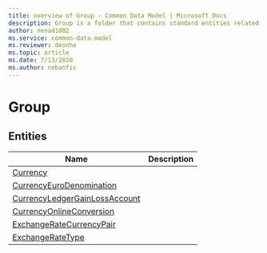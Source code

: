 ```yaml
---
title: overview of Group - Common Data Model | Microsoft Docs
description: Group is a folder that contains standard entities related to the Common Data Model.
author: nenad1002
ms.service: common-data-model
ms.reviewer: deonhe
ms.topic: article
ms.date: 7/13/2020
ms.author: nebanfic
---
```


# Group


## Entities

|Name|Description|
|---|---|
|[Currency](Currency.md)||
|[CurrencyEuroDenomination](CurrencyEuroDenomination.md)||
|[CurrencyLedgerGainLossAccount](CurrencyLedgerGainLossAccount.md)||
|[CurrencyOnlineConversion](CurrencyOnlineConversion.md)||
|[ExchangeRateCurrencyPair](ExchangeRateCurrencyPair.md)||
|[ExchangeRateType](ExchangeRateType.md)||
